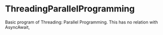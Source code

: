 # ThreadingParallelProgramming

Basic program of Threading: Parallel Programming. This has no relation with AsyncAwait,
